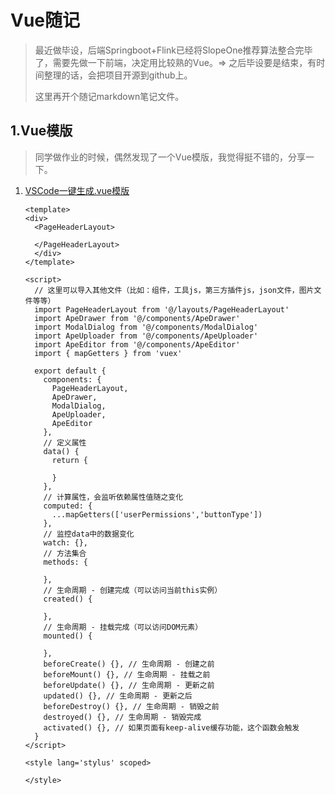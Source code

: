# Vue随记

> 最近做毕设，后端Springboot+Flink已经将SlopeOne推荐算法整合完毕了，需要先做一下前端，决定用比较熟的Vue。=> 之后毕设要是结束，有时间整理的话，会把项目开源到github上。
>
> 这里再开个随记markdown笔记文件。

## 1.Vue模版

> 同学做作业的时候，偶然发现了一个Vue模版，我觉得挺不错的，分享一下。

1. [VSCode一键生成.vue模版](https://zhuanlan.zhihu.com/p/136906175)

   ```vue
   <template>
   <div>
     <PageHeaderLayout>
   
     </PageHeaderLayout>
     </div>
   </template>
   
   <script>
     // 这里可以导入其他文件（比如：组件，工具js，第三方插件js，json文件，图片文件等等）
     import PageHeaderLayout from '@/layouts/PageHeaderLayout'
     import ApeDrawer from '@/components/ApeDrawer'
     import ModalDialog from '@/components/ModalDialog'
     import ApeUploader from '@/components/ApeUploader'
     import ApeEditor from '@/components/ApeEditor' 
     import { mapGetters } from 'vuex'
   
     export default {
       components: {
         PageHeaderLayout,
         ApeDrawer,
         ModalDialog,
         ApeUploader,
         ApeEditor
       },
       // 定义属性
       data() {
         return {
   
         }
       },
       // 计算属性，会监听依赖属性值随之变化
       computed: {
         ...mapGetters(['userPermissions','buttonType'])
       },
       // 监控data中的数据变化
       watch: {},
       // 方法集合
       methods: {
   
       },
       // 生命周期 - 创建完成（可以访问当前this实例）
       created() {
   
       },
       // 生命周期 - 挂载完成（可以访问DOM元素）
       mounted() {
   
       },
       beforeCreate() {}, // 生命周期 - 创建之前
       beforeMount() {}, // 生命周期 - 挂载之前
       beforeUpdate() {}, // 生命周期 - 更新之前
       updated() {}, // 生命周期 - 更新之后
       beforeDestroy() {}, // 生命周期 - 销毁之前
       destroyed() {}, // 生命周期 - 销毁完成
       activated() {}, // 如果页面有keep-alive缓存功能，这个函数会触发
     }
   </script>
   
   <style lang='stylus' scoped>
   
   </style>
   ```

   

